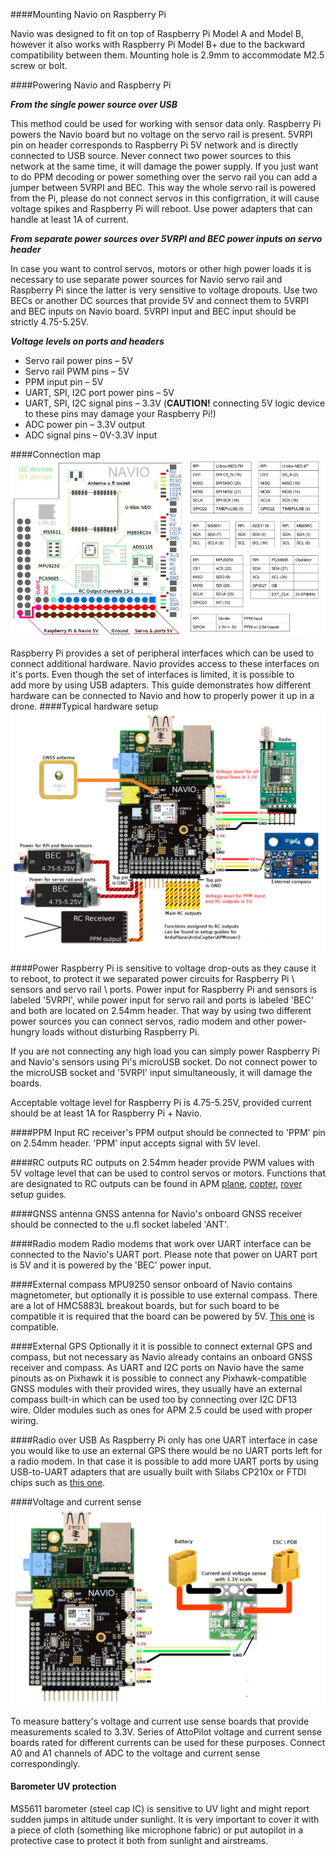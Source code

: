 ####Mounting Navio on Raspberry Pi

Navio was designed to fit on top of Raspberry Pi Model A and Model B, however it also works with Raspberry Pi Model B+ due to the backward compatibility between them.  Mounting hole is 2.9mm to accommodate M2.5 screw or bolt.

####Powering Navio and Raspberry Pi

***From the single power source over USB***

This method could be used for working with sensor data only. Raspberry Pi powers the Navio board but no voltage on the servo rail is present. 5VRPI pin on header corresponds to Raspberry Pi 5V network and is directly connected to USB source. Never connect two power sources to this network at the same time, it will damage the power supply. If you just want to do PPM decoding or power something over the servo rail you can add a jumper between 5VRPI and BEC. This way the whole servo rail is powered from the Pi, please do not connect servos in this configгration, it will cause voltage spikes and Raspberry Pi will reboot. Use power adapters that can handle at least 1A of current.

***From separate power sources over 5VRPI and BEC power inputs on servo header***

In case you want to control servos, motors or other high power loads it is necessary to use separate power sources for Navio servo rail and Raspberry Pi since the latter is very sensitive to voltage dropouts. Use two BECs or another DC sources that provide 5V and connect them to 5VRPI and BEC inputs on Navio board.
5VRPI input and BEC input should be strictly 4.75-5.25V.

***Voltage levels on ports and headers***

* Servo rail power pins – 5V
* Servo rail PWM pins – 5V
* PPM input pin – 5V
* UART, SPI, I2C port power pins – 5V
* UART, SPI, I2C signal pins – 3.3V (**CAUTION!** connecting 5V logic device to these pins may damage your Raspberry Pi!)
* ADC power pin – 3.3V output
* ADC signal pins – 0V-3.3V input

####Connection map
![map](img/Navio-ConnectionMap.jpg)


Raspberry Pi provides a set of peripheral interfaces which can be used to connect additional hardware. Navio provides access to these interfaces on it's ports. Even though the set of interfaces is limited, it is possible to add more by using USB adapters. This guide demonstrates how different hardware can be connected to Navio and how to properly power it up in a drone.
####Typical hardware setup
![Navio-typical-gear-setup](img/Navio-AntennaRadioBECs.jpg)

####Power
Raspberry Pi is sensitive to voltage drop-outs as they cause it to reboot, to protect it we separated power circuits for Raspberry Pi \ sensors and servo rail \ ports. Power input for Raspberry Pi and sensors is labeled '5VRPI', while power input for servo rail and ports is labeled 'BEC' and both are located on 2.54mm header. That way by using two different power sources you can connect servos, radio modem and other power-hungry loads without disturbing Raspberry Pi.


If you are not connecting any high load you can simply power Raspberry Pi and Navio's sensors using Pi's microUSB socket. Do not connect power to the microUSB socket and '5VRPI' input simultaneously, it will damage the boards.

Acceptable voltage level for Raspberry Pi is 4.75-5.25V, provided current should be at least 1A for Raspberry Pi + Navio.

####PPM Input
RC receiver's PPM output should be connected to 'PPM' pin on 2.54mm header. 'PPM' input accepts signal with 5V level.

####RC outputs
RC outputs on 2.54mm header provide PWM values with 5V voltage level that can be used to control servos or motors. Functions that are designated to RC outputs can be found in APM [plane](http://plane.ardupilot.com/wiki/arduplane-setup/connecting-your-rc-gear/), [copter](http://copter.ardupilot.com/wiki/connecting-the-escs-and-motors/), [rover](http://rover.ardupilot.com/wiki/apmrover-setup/#APMRover_Setup) setup guides.

####GNSS antenna
GNSS antenna for Navio's onboard GNSS receiver should be connected to the u.fl socket labeled 'ANT'.

####Radio modem
Radio modems that work over UART interface can be connected to the Navio's UART port. Please note that power on UART port is 5V and it is powered by the 'BEC' power input.

####External compass
MPU9250 sensor onboard of Navio contains magnetometer, but optionally it is possible to use external compass. There are a lot of HMC5883L breakout boards, but for such board to be compatible it is required that the board can be powered by 5V.
[This one](https://store.3drobotics.com/products/hmc5883l-triple-axis-magnetometer) is compatible.

####External GPS
Optionally it it is possible to connect external GPS and compass, but not necessary as Navio already contains an onboard GNSS receiver and compass. As UART and I2C ports on Navio have the same pinouts as on Pixhawk it is possible to connect any Pixhawk-compatible GNSS modules with their provided wires, they usually have an external compass built-in which can be used too by connecting over I2C DF13 wire. Older modules such as ones for APM 2.5 could be used with proper wiring.

####Radio over USB
As Raspberry Pi only has one UART interface in case you would like to use an external GPS there would be no UART ports left for a radio modem. In that case it is possible to add more UART ports by using USB-to-UART adapters that are usually built with Silabs CP210x or FTDI chips such as [this one](https://www.sparkfun.com/products/718).

####Voltage and current sense
![Navio-current-and-voltage-sense](img/Navio-CurrentAndVoltageSense.jpg)

To measure battery's voltage and current use sense boards that provide measurements scaled to 3.3V. Series of AttoPilot voltage and current sense boards rated for different currents can be used for these purposes. Connect A0 and A1 channels of ADC to the voltage and current sense correspondingly.

#### Barometer UV protection

MS5611 barometer (steel cap IC) is sensitive to UV light and might report sudden jumps in altitude under sunlight. It is very important to cover it with a piece of cloth (something like microphone fabric) or put autopilot in a protective case to protect it both from sunlight and airstreams.
